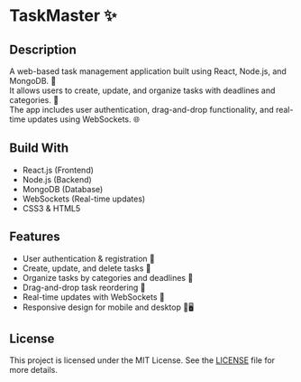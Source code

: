 # TaskMaster ✨

## Description
A web-based task management application built using React, Node.js, and MongoDB. 🚀  
It allows users to create, update, and organize tasks with deadlines and categories. 📝  
The app includes user authentication, drag-and-drop functionality, and real-time updates using WebSockets. 🌐

## Build With
- React.js (Frontend)
- Node.js (Backend)
- MongoDB (Database)
- WebSockets (Real-time updates)
- CSS3 & HTML5

## Features
- User authentication & registration 🔐  
- Create, update, and delete tasks 📝  
- Organize tasks by categories and deadlines 📅  
- Drag-and-drop task reordering 🔄  
- Real-time updates with WebSockets 🌟  
- Responsive design for mobile and desktop 📱🖥️  

## License
This project is licensed under the MIT License. See the [LICENSE](LICENSE) file for more details.